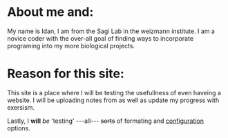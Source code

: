 # About me and:
My name is Idan,
I am from the Sagi Lab in the weizmann institute.
I am a novice coder with the over-all goal of finding ways to incorporate programing into my more biological projects.

# Reason for this site:
This site is a place where I will be testing the usefullness of even haveing a website.
I will be uploading notes from as well as update my progress with exersism.

Lastly, I **will** *be* 'testing' ---all--- ~~sorts~~ of formating and [configuration](https://idanadir.github.io/) options.
